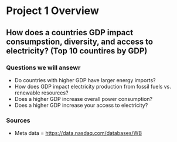 
# Project 1 Overview

## How does a countries GDP impact consumpstion, diversity, and access to electricity? (Top 10 countires by GDP)

### Questions we will ansewr 
* Do countries with higher GDP have larger energy imports?
* How does GDP impact electricity production from fossil fuels vs. renewable resources?
* Does a higher GDP increase overall power consumption?
* Does a higher GDP increase your access to electricity?

### Sources 

* Meta data  = https://data.nasdaq.com/databases/WB

